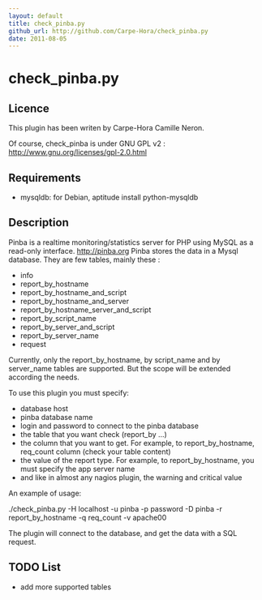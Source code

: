 ```yaml
---
layout: default
title: check_pinba.py
github_url: http://github.com/Carpe-Hora/check_pinba.py
date: 2011-08-05
---
```


check_pinba.py
===============

Licence
-------

This plugin has been writen by Carpe-Hora Camille Neron.

Of course, check_pinba is under GNU GPL v2 : http://www.gnu.org/licenses/gpl-2.0.html

Requirements
------------

* mysqldb: for Debian, aptitude install python-mysqldb

Description
-----------

Pinba is a realtime monitoring/statistics server for PHP using MySQL as a read-only interface. http://pinba.org
Pinba stores the data in a Mysql database. They are few tables, mainly these : 

* info
* report_by_hostname
* report_by_hostname_and_script
* report_by_hostname_and_server
* report_by_hostname_server_and_script
* report_by_script_name
* report_by_server_and_script
* report_by_server_name
* request

Currently, only the report_by_hostname, by script_name and by server_name tables are supported. But the scope will be extended according the needs.

To use this plugin you must specify:

* database host
* pinba database name
* login and password to connect to the pinba database
* the table that you want check (report_by ...)
* the column that you want to get. For example, to report_by_hostname, req_count column (check your table content)                                                                                                     
* the value of the report type. For example, to report_by_hostname, you must specify the app server name
* and like in almost any nagios plugin, the warning and critical value

An example of usage: 

./check_pinba.py -H localhost -u pinba -p password -D pinba -r report_by_hostname -q req_count -v apache00

The plugin will connect to the database, and get the data with a SQL request.

TODO List
----------

* add more supported tables
